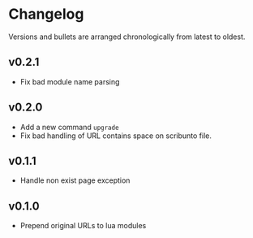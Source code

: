 # Changelog

Versions and bullets are arranged chronologically from latest to oldest.

## v0.2.1

- Fix bad module name parsing

## v0.2.0

- Add a new command `upgrade`
- Fix bad handling of URL contains space on scribunto file.

## v0.1.1

- Handle non exist page exception

## v0.1.0

- Prepend original URLs to lua modules
